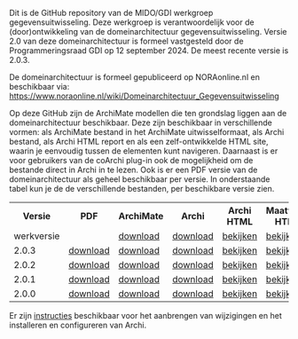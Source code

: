 Dit is de GitHub repository van de MIDO/GDI werkgroep gegevensuitwisseling. Deze werkgroep is verantwoordelijk voor de (door)ontwikkeling van de domeinarchitectuur gegevensuitwisseling. Versie 2.0 van deze domeinarchitectuur is formeel vastgesteld door de Programmeringsraad GDI op 12 september 2024. De meest recente versie is 2.0.3. 

De domeinarchitectuur is formeel gepubliceerd op NORAonline.nl en beschikbaar via: <a href="https://www.noraonline.nl/wiki/Domeinarchitectuur_Gegevensuitwisseling">https://www.noraonline.nl/wiki/Domeinarchitectuur_Gegevensuitwisseling</a>

Op deze GitHub zijn de ArchiMate modellen die ten grondslag liggen aan de domeinarchitectuur beschikbaar. Deze zijn beschikbaar in verschillende vormen: als ArchiMate bestand in het ArchiMate uitwisselformaat, als Archi bestand, als Archi HTML report en als een zelf-ontwikkelde HTML site, waarin je eenvoudig tussen de elementen kunt navigeren. Daarnaast is er voor gebruikers van de coArchi plug-in ook de mogelijkheid om de bestande direct in Archi in te lezen. Ook is er een PDF versie van de domeinarchitectuur als geheel beschikbaar per versie. In onderstaande tabel kun je de de verschillende bestanden, per beschikbare versie zien.

<table>
<tr><th>Versie</th><th>PDF</th><th>ArchiMate</th><th>Archi</th><th>Archi HTML</th><th>Maatwerk HTML</th></tr>
<tr><td>werkversie</td><td></td><td><a href="gegevensuitwisseling.archimate">download</a></td><td><a href="gegevensuitwisseling.xml">download</a></td><td><a href="https://minbzk.github.io/gdi-gegevensuitwisseling/">bekijken</a></td><td><a href="https://minbzk.github.io/gdi-gegevensuitwisseling/content/index.html">bekijken</a></td></tr>
<tr><td>2.0.3</td><td><a href="docs/2.0.3/Domeinarchitectuur%20Gegevensuitwisseling%202.0.3.pdf">download</a></td><td><a href="docs/2.0.3/gegevensuitwisseling.archimate">download</a></td><td><a href="docs/2.0.3/gegevensuitwisseling.xml">download</a></td><td><a href="https://minbzk.github.io/gdi-gegevensuitwisseling/2.0.3">bekijken</a></td><td><a href="https://minbzk.github.io/gdi-gegevensuitwisseling/2.0.3/content/index.html">bekijken</a></td></tr>
<tr><td>2.0.2</td><td><a href="docs/2.0.2/Domeinarchitectuur%20Gegevensuitwisseling%202.0.2.pdf">download</a></td><td><a href="docs/2.0.2/gegevensuitwisseling.archimate">download</a></td><td><a href="docs/2.0.2/gegevensuitwisseling.xml">download</a></td><td><a href="https://minbzk.github.io/gdi-gegevensuitwisseling/2.0.2">bekijken</a></td><td><a href="https://minbzk.github.io/gdi-gegevensuitwisseling/2.0.2/content/index.html">bekijken</a></td></tr>
<tr><td>2.0.1</td><td><a href="docs/2.0.1/Domeinarchitectuur%20Gegevensuitwisseling%202.0.1.pdf">download</a></td><td><a href="docs/2.0.1/gegevensuitwisseling.archimate">download</a></td><td><a href="docs/2.0.1/gegevensuitwisseling.xml">download</a></td><td><a href="https://minbzk.github.io/gdi-gegevensuitwisseling/2.0.1">bekijken</a></td><td><a href="https://minbzk.github.io/gdi-gegevensuitwisseling/2.0.1/content/index.html">bekijken</a></td></tr>
<tr><td>2.0.0</td><td><a href="docs/2.0.0/Domeinarchitectuur%20Gegevensuitwisseling%202.0.pdf">download</a></td><td><a href="docs/2.0.0/gegevensuitwisseling.archimate">download</a></td><td><a href="docs/2.0.0/gegevensuitwisseling.xml">download</a></td><td><a href="https://minbzk.github.io/gdi-gegevensuitwisseling/2.0.0">bekijken</a></td><td><a href="https://minbzk.github.io/gdi-gegevensuitwisseling/2.0.0/content/index.html">bekijken</a></td></tr>
</table>

Er zijn <a href="instructies.md">instructies</a> beschikbaar voor het aanbrengen van wijzigingen en het installeren en configureren van Archi.
